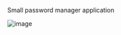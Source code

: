 Small password manager application

![image](https://github.com/DanielKohl1991/Password-generator-project-from-Python-course/assets/67060562/684935d9-6354-476c-b4c9-58f9077a947f)
